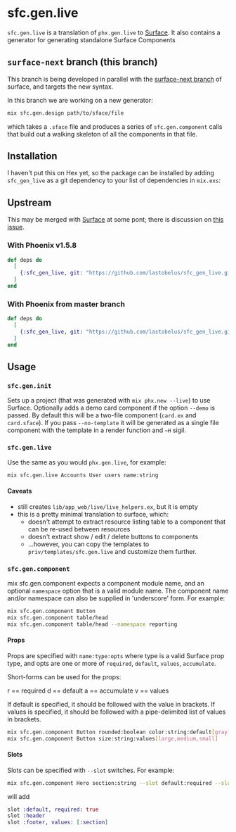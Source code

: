 # sfc.gen.live

`sfc.gen.live` is a translation of `phx.gen.live` to [Surface](https://surface-ui.org).
It also contains a generator for generating standalone Surface Components

## `surface-next` branch (this branch)

This branch is being developed in parallel with the [surface-next branch](https://github.com/surface-ui/surface/tree/surface-next) of surface, and targets the new syntax.

In this branch we are working on a new generator:

```bash
mix sfc.gen.design path/to/sface/file
```

which takes a `.sface` file and produces a series of `sfc.gen.component` calls that build out a walking skeleton of all the components in that file.

## Installation

I haven't put this on Hex yet, so the package can be installed
by adding `sfc_gen_live` as a git dependency to your list of
dependencies in `mix.exs`:

## Upstream

This may be merged with [Surface](https://github.com/surface-ui/surface) at some pont; there is discussion on [this issue](https://github.com/surface-ui/surface/issues/333).

### With Phoenix v1.5.8

```elixir
def deps do
  [
    {:sfc_gen_live, git: "https://github.com/lastobelus/sfc_gen_live.git", branch: "phoenix_1.5.8"}
  ]
end
```

### With Phoenix from master branch

```elixir
def deps do
  [
    {:sfc_gen_live, git: "https://github.com/lastobelus/sfc_gen_live.git"}
  ]
end
```

## Usage

### `sfc.gen.init`

Sets up a project (that was generated with `mix phx.new --live`) to use Surface.
Optionally adds a demo card component if the option `--demo` is passed.
By default this will be a two-file component (`card.ex` and `card.sface`).
If you pass `--no-template` it will be generated as a single file component
with the template in a render function and `~H` sigil.

### `sfc.gen.live`

Use the same as you would `phx.gen.live`, for example:

```bash
mix sfc.gen.live Accounts User users name:string
```

#### Caveats

- still creates `lib/app_web/live/live_helpers.ex`, but it is empty
- this is a pretty minimal translation to surface, which:
  - doesn't attempt to extract resource listing table to a component that can be re-used between resources
  - doesn't extract show / edit / delete buttons to components
  - ...however, you can copy the templates to `priv/templates/sfc.gen.live` and customize them further.

### `sfc.gen.component`

mix sfc.gen.component expects a component module name, and an optional `namespace`
option that is a valid module name.
The component name and/or namespace can also be supplied in 'underscore' form.
For example:

```bash
mix sfc.gen.component Button
mix sfc.gen.component table/head
mix sfc.gen.component table/head --namespace reporting
```

#### Props

Props are specified with `name:type:opts` where type is a valid Surface prop
type, and opts are one or more of `required`, `default`, `values`, `accumulate`.

Short-forms can be used for the props:

r == required
d == default
a == accumulate
v == values

If default is specified, it should be followed with the value in brackets.
If values is specified, it should be followed with a pipe-delimited list
of values in brackets.

```bash
mix sfc.gen.component Button rounded:boolean color:string:default[gray]
mix sfc.gen.component Button size:string:values[large,medium,small]
```

#### Slots

Slots can be specified with `--slot` switches.
For example:

```bash
mix sfc.gen.component Hero section:string --slot default:required --slot header --slot footer[section]
```

will add

```elixir
slot :default, required: true
slot :header
slot :footer, values: [:section]
```
